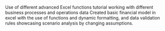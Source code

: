 Use of different advanced Excel functions tutorial working with different business processes and operations data
Created basic financial model in excel with the use of functions and dynamic formatting, and data validation rules showcasing scenario analysis by changing assumptions.
